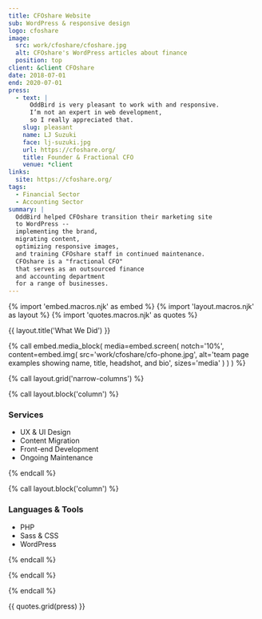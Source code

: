 ```yaml
---
title: CFOshare Website
sub: WordPress & responsive design
logo: cfoshare
image:
  src: work/cfoshare/cfoshare.jpg
  alt: CFOshare's WordPress articles about finance
  position: top
client: &client CFOshare
date: 2018-07-01
end: 2020-07-01
press:
  - text: |
      OddBird is very pleasant to work with and responsive.
      I’m not an expert in web development,
      so I really appreciated that.
    slug: pleasant
    name: LJ Suzuki
    face: lj-suzuki.jpg
    url: https://cfoshare.org/
    title: Founder & Fractional CFO
    venue: *client
links:
  site: https://cfoshare.org/
tags:
  - Financial Sector
  - Accounting Sector
summary: |
  OddBird helped CFOshare transition their marketing site
  to WordPress --
  implementing the brand,
  migrating content,
  optimizing responsive images,
  and training CFOshare staff in continued maintenance.
  CFOshare is a "fractional CFO"
  that serves as an outsourced finance
  and accounting department
  for a range of businesses.
---
```


{% import 'embed.macros.njk' as embed %}
{% import 'layout.macros.njk' as layout %}
{% import 'quotes.macros.njk' as quotes %}

{{ layout.title('What We Did') }}

{% call embed.media_block(
  media=embed.screen(
    notch='10%',
    content=embed.img(
      src='work/cfoshare/cfo-phone.jpg',
      alt='team page examples showing name, title, headshot, and bio',
      sizes='media'
    )
  )
) %}

{% call layout.grid('narrow-columns') %}

{% call layout.block('column') %}

### Services

- UX & UI Design
- Content Migration
- Front-end Development
- Ongoing Maintenance

{% endcall %}

{% call layout.block('column') %}

### Languages & Tools

- PHP
- Sass & CSS
- WordPress

{% endcall %}

{% endcall %}

{% endcall %}

{{ quotes.grid(press) }}
